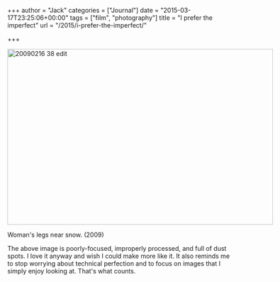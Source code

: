 +++
author = "Jack"
categories = ["Journal"]
date = "2015-03-17T23:25:06+00:00"
tags = ["film", "photography"]
title = "I prefer the imperfect"
url = "/2015/i-prefer-the-imperfect/"

+++

<div style="width: 609px" class="wp-caption alignnone">
  <img title="20090216-38-edit.jpg" src="/img/2015/03/20090216-38-edit.jpg" alt="20090216 38 edit" width="599" height="397" border="0" />
  
  <p class="wp-caption-text">
    Woman's legs near snow. (2009)
  </p>
</div>

The above image is poorly-focused, improperly processed, and full of dust spots. I love it anyway and wish I could make more like it. It also reminds me to stop worrying about technical perfection and to focus on images that I simply enjoy looking at. That's what counts.